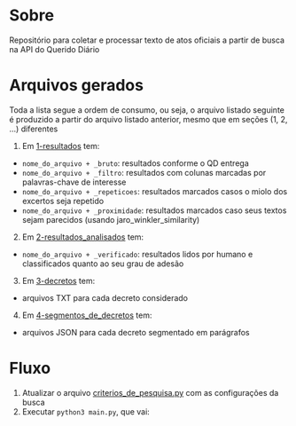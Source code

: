 # Sobre
Repositório para coletar e processar texto de atos oficiais a partir de busca na API do Querido Diário

# Arquivos gerados
Toda a lista segue a ordem de consumo, ou seja, o arquivo listado seguinte é produzido a partir do arquivo listado anterior, mesmo que em seções (1, 2, ...) diferentes

1. Em [1-resultados](dados/1-resultados) tem:
- `nome_do_arquivo + _bruto`: resultados conforme o QD entrega
- `nome_do_arquivo + _filtro`: resultados com colunas marcadas por palavras-chave de interesse 
- `nome_do_arquivo + _repeticoes`: resultados marcados casos o miolo dos excertos seja repetido
- `nome_do_arquivo + _proximidade`: resultados marcados caso seus textos sejam parecidos
(usando jaro_winkler_similarity)

2. Em [2-resultados_analisados](dados/2-resultados_analisados) tem:
- `nome_do_arquivo + _verificado`: resultados lidos por humano e classificados quanto ao seu grau de adesão

3. Em [3-decretos](dados/3-decretos) tem:
- arquivos TXT para cada decreto considerado

4. Em [4-segmentos_de_decretos](dados/4-segmentos_de_decretos) tem:
- arquivos JSON para cada decreto segmentado em parágrafos


# Fluxo
1. Atualizar o arquivo [criterios_de_pesquisa.py](criterios_de_pesquisa.py) com as configurações da busca
2. Executar `python3 main.py`, que vai:
    
